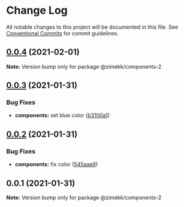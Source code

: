 # Change Log

All notable changes to this project will be documented in this file.
See [Conventional Commits](https://conventionalcommits.org) for commit guidelines.

## [0.0.4](https://github.com/zimekk/level/compare/@zimekk/components-2@0.0.3...@zimekk/components-2@0.0.4) (2021-02-01)

**Note:** Version bump only for package @zimekk/components-2

## [0.0.3](https://github.com/zimekk/level/compare/@zimekk/components-2@0.0.2...@zimekk/components-2@0.0.3) (2021-01-31)

### Bug Fixes

- **components:** set blue color ([b3100a1](https://github.com/zimekk/level/commit/b3100a14aba4cef1f99a6f19db52c5e5778c08fe))

## [0.0.2](https://github.com/zimekk/level/compare/@zimekk/components-2@0.0.1...@zimekk/components-2@0.0.2) (2021-01-31)

### Bug Fixes

- **components:** fix color ([545aaa9](https://github.com/zimekk/level/commit/545aaa9a2342f04468b3f67bc918ab95b0f011b5))

## 0.0.1 (2021-01-31)

**Note:** Version bump only for package @zimekk/components-2

